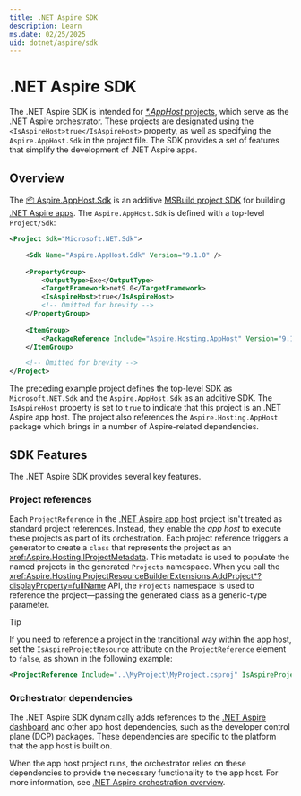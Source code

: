 ```yaml
---
title: .NET Aspire SDK
description: Learn
ms.date: 02/25/2025
uid: dotnet/aspire/sdk
---
```


# .NET Aspire SDK

The .NET Aspire SDK is intended for [_*.AppHost_ projects](app-host-overview.md#app-host-project), which serve as the .NET Aspire orchestrator. These projects are designated using the `<IsAspireHost>true</IsAspireHost>` property, as well as specifying the `Aspire.AppHost.Sdk` in the project file. The SDK provides a set of features that simplify the development of .NET Aspire apps.

## Overview

The [📦 Aspire.AppHost.Sdk](https://www.nuget.org/packages/Aspire.AppHost.Sdk) is an additive [MSBuild project SDK](/visualstudio/msbuild/how-to-use-project-sdk) for building [.NET Aspire apps](../index.yml). The `Aspire.AppHost.Sdk` is defined with a top-level `Project/Sdk`:

```xml
<Project Sdk="Microsoft.NET.Sdk">

    <Sdk Name="Aspire.AppHost.Sdk" Version="9.1.0" />
    
    <PropertyGroup>
        <OutputType>Exe</OutputType>
        <TargetFramework>net9.0</TargetFramework>
        <IsAspireHost>true</IsAspireHost>
        <!-- Omitted for brevity -->
    </PropertyGroup>
    
    <ItemGroup>
        <PackageReference Include="Aspire.Hosting.AppHost" Version="9.1.0" />
    </ItemGroup>

    <!-- Omitted for brevity -->
</Project>
```

The preceding example project defines the top-level SDK as `Microsoft.NET.Sdk` and the `Aspire.AppHost.Sdk` as an additive SDK. The `IsAspireHost` property is set to `true` to indicate that this project is an .NET Aspire app host. The project also references the `Aspire.Hosting.AppHost` package which brings in a number of Aspire-related dependencies.

## SDK Features

The .NET Aspire SDK provides several key features.

### Project references

Each `ProjectReference` in the [.NET Aspire app host][app-host] project isn't treated as standard project references. Instead, they enable the _app host_ to execute these projects as part of its orchestration. Each project reference triggers a generator to create a `class` that represents the project as an <xref:Aspire.Hosting.IProjectMetadata>. This metadata is used to populate the named projects in the generated `Projects` namespace. When you call the <xref:Aspire.Hosting.ProjectResourceBuilderExtensions.AddProject*?displayProperty=fullName> API, the `Projects` namespace is used to reference the project—passing the generated class as a generic-type parameter.

> [!TIP]
> If you need to reference a project in the tranditional way within the app host, set the `IsAspireProjectResource` attribute on the `ProjectReference` element to `false`, as shown in the following example:
>
> ```xml
> <ProjectReference Include="..\MyProject\MyProject.csproj" IsAspireProjectResource="false" />
> ```

### Orchestrator dependencies

The .NET Aspire SDK dynamically adds references to the [.NET Aspire dashboard](dashboard/overview.md) and other app host dependencies, such as the developer control plane (DCP) packages. These dependencies are specific to the platform that the app host is built on.

When the app host project runs, the orchestrator relies on these dependencies to provide the necessary functionality to the app host. For more information, see [.NET Aspire orchestration overview][app-host].

[app-host]: xref:dotnet/aspire/app-host
